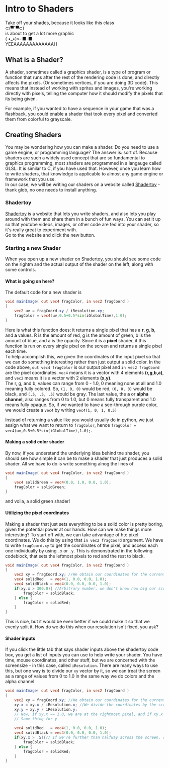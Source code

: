 # Intro to Shaders
Take off your shades, because it looks like this class  
⊂(▀¯▀⊂)  
is about to get a lot more graphic  
( •_•)>⌐■-■  
YEEAAAAAAAAAAAAAH

## What is a Shader?
A shader, sometimes called a graphics shader, is a type of program or function that runs after the rest of the rendering code is done, and directly affects the pixels. (Or sometimes vertices, if you are doing 3D code). This means that instead of working with sprites and images, you're working directly with pixels, telling the computer how it should modify the pixels that its being given. 

For example, if you wanted to have a sequence in your game that was a flashback, you could enable a shader that took every pixel and converted them from colorful to grayscale.

## Creating Shaders
You may be wondering how you can make a shader. Do you need to use a game engine, or programming language? The answer is: sort of. Because shaders are such a widely used concept that are so fundamental to graphics programming, most shaders are programmed in a langauge called GLSL. It is similar to C, if you have used that. However, once you learn how to write shaders, that knowledge is applicable to almost any game engine or framework that you use.  
In our case, we will be writing our shaders on a website called [Shadertoy](https://www.shadertoy.com) - thank glob, no one needs to install anything.

### Shadertoy
[Shadertoy](https://www.shadertoy.com) is a website that lets you write shaders, and also lets you play around with them and share them in a bunch of fun ways. You can set it up so that youtube videos, images, or other code are fed into your shader, so it's really great to experiment with.  
Go to the website and click the new button.

### Starting a new Shader
When you open up a new shader on Shadertoy, you should see some code on the rightm and the actual output of the shader on the left, along with some controls.

#### What is going on here?
The default code for a new shader is


```glsl
void mainImage( out vec4 fragColor, in vec2 fragCoord )
{
	vec2 uv = fragCoord.xy / iResolution.xy;
	fragColor = vec4(uv,0.5+0.5*sin(iGlobalTime),1.0);
}
```

Here is what this function does: it returns a single pixel that has a **r**, **g**, **b**, and **a** values. R is the amount of red, g is the amount of green, b is the amount of blue, and a is the opacity. Since it is a **pixel** shader, it this function is run on every single pixel on the screen and returns a single pixel each time.  
To help accomplish this, we given the coordinates of the input pixel so that we can do something interesting rather than just output a solid color. In the code above, `out vec4 fragColor` is our output pixel and `in vec2 fragCoord` are the pixel coordinates. `vec4` means it is a vector with 4 elements **(r,g,b,a)**, and `vec2` means it is a vector with 2 elements **(x,y)**.  
The r, g, and b, values can range from 0 - 1.0, 0 meaning none at all and 1.0 meaning fully colored. So, `(1, 0, 0)` would be red, `(0, 0, 0)` would be black, and `(.5, .5, .5)` would be gray. The last value, the **a** or **alpha channel**, also ranges from 0 to 1.0, but 0 means fully transparent and 1.0 means fully opaque. So, if we wanted to have a see-through purple color, we would create a `vec4` by writing `vec4(1, 0, 1, 0.5)`  

Instead of returning a value like you would usually do in python, we just assign what we want to return to `fragColor`, hence `fragColor = vec4(uv,0.5+0.5*sin(iGlobalTime),1.0);`.

#### Making a solid color shader
By now, if you understand the underlying idea behind tne shader, you should see how simple it can be to make a shader that just produces a solid shader. All we have to do is write something alnog the lines of 

```glsl
void mainImage( out vec4 fragColor, in vec2 fragCoord )
{
	vec4 solidGreen = vec4(0.0, 1.0, 0.0, 1.0);
	fragColor = solidGreen;
}
```
and voila, a solid green shader!

#### Utilizing the pixel coordinates
Making a shader that just sets everything to be a solid color is pretty boring, given the potential power at our hands. How can we make things more interesting? To start off with, we can take advantage of hte pixel coordinates. We do this by using that `in vec2 fragCoord` argument. We have to write `fragCoord.xy` to get the coordinates of the pixel, and access each one individually by using `.x` or `.y`. This is demonstrated in the following codeblock, that sets the leftmost pixels to red and the rest to black.

```glsl
void mainImage( out vec4 fragColor, in vec2 fragCoord )
{
    vec2 xy = fragCoord.xy; //We obtain our coordinates for the current pixel
    vec4 solidRed   = vec4(1, 0.0, 0.0, 1.0);
    vec4 solidBlack = vec4(0.0, 0.0, 0.0, 1.0);
    if(xy.x > 300.0){ //Arbitrary number, we don't know how big our screen is!
        fragColor = solidBlack;
    } else {
        fragColor = solidRed;
    }
}
```
This is nice, but it would be even better if we could make it so that we evenly split it. How do we do this when our resolution isn't fixed, you ask? 

#### Shader inputs
If you click the little tab that says shader inputs above the shadertoy code box, you get a list of inputs you can use to help write your shader. You have time, mouse coordinates, and other stuff, but we are concerned with the screensize - in this case, called `iResolution`. There are many ways to use this, but one way is to divide our `xy` vector by it, so we can treat the screen as a range of values from 0 to 1.0 in the same way we do colors and the alpha channel.
```glsl
void mainImage( out vec4 fragColor, in vec2 fragCoord )
{
    vec2 xy = fragCoord.xy; //We obtain our coordinates for the current pixel
    xy.x = xy.x / iResolution.x; //We divide the coordinates by the screen size
    xy.y = xy.y / iResolution.y;
    // Now, if xy.x == 1.0, we are at the rightmost pixel, and if xy.x == 0, we are at the leftmost
    // Same thing for y
    
    vec4 solidRed   = vec4(1, 0.0, 0.0, 1.0);
    vec4 solidBlack = vec4(0.0, 0.0, 0.0, 1.0);
    if(xy.x > .5){// If we're further than halfway across the screen, set the pixel to black!
        fragColor = solidBlack;
    } else {
        fragColor = solidRed;
    }
}
```

